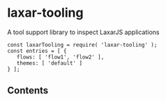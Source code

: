 
# <a id="laxar-tooling"></a>laxar-tooling

A tool support library to inspect LaxarJS applications

    const laxarTooling = require( 'laxar-tooling' );
    const entries = [ {
       flows: [ 'flow1', 'flow2' ],
       themes: [ 'default' ]
    } ];

## Contents
